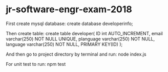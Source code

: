 # jr-software-engr-exam-2018
First create mysql database:
create database developerinfo;

Then create table:
create table developer(
ID int AUTO_INCREMENT,
email varchar(250) NOT NULL UNIQUE,
planguage varchar(250) NOT NULL,
language varchar(250) NOT NULL,
PRIMARY KEY(ID)
);

And then go to project directory by terminal and run:
node index.js

For unit test to run:
npm test
